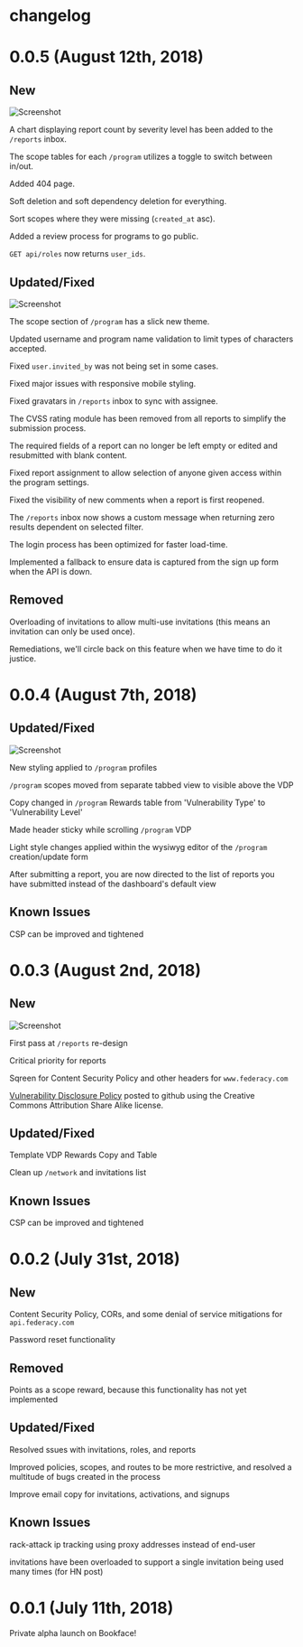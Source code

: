 # changelog

# 0.0.5 (August 12th, 2018)

## New

![Screenshot](/images/report-inbox-donut-0.0.5.png)

A chart displaying report count by severity level has been added to the `/reports` inbox.

The scope tables for each `/program` utilizes a toggle to switch between in/out.

Added 404 page.

Soft deletion and soft dependency deletion for everything.

Sort scopes where they were missing (`created_at` asc).

Added a review process for programs to go public.

`GET api/roles` now returns `user_ids`.

## Updated/Fixed

![Screenshot](/images/program-scopes-slider-0.0.5.png)

The scope section of `/program` has a slick new theme.

Updated username and program name validation to limit types of characters accepted.

Fixed `user.invited_by` was not being set in some cases.

Fixed major issues with responsive mobile styling.

Fixed gravatars in `/reports` inbox to sync with assignee.

The CVSS rating module has been removed from all reports to simplify the submission process.

The required fields of a report can no longer be left empty or edited and resubmitted with blank content.

Fixed report assignment to allow selection of anyone given access within the program settings.

Fixed the visibility of new comments when a report is first reopened.

The `/reports` inbox now shows a custom message when returning zero results dependent on selected filter.

The login process has been optimized for faster load-time.

Implemented a fallback to ensure data is captured from the sign up form when the API is down.

## Removed

Overloading of invitations to allow multi-use invitations (this means an invitation can only be used once).

Remediations, we'll circle back on this feature when we have time to do it justice.

# 0.0.4 (August 7th, 2018)

## Updated/Fixed

![Screenshot](/images/program-page-redesign-0.0.4.png)

New styling applied to `/program` profiles

`/program` scopes moved from separate tabbed view to visible above the VDP

Copy changed in `/program` Rewards table from 'Vulnerability Type' to 'Vulnerability Level'

Made header sticky while scrolling `/program` VDP

Light style changes applied within the wysiwyg editor of the `/program` creation/update form

After submitting a report, you are now directed to the list of reports you have submitted instead of the dashboard's default view

## Known Issues

CSP can be improved and tightened

# 0.0.3 (August 2nd, 2018)

## New

![Screenshot](/images/report-inbox-0.0.3.png)

First pass at `/reports` re-design 

Critical priority for reports

Sqreen for Content Security Policy and other headers for `www.federacy.com`

[Vulnerability Disclosure Policy](https://github.com/federacy/vulnerability-disclosure-policy) posted to github using the Creative Commons Attribution Share Alike license. 

## Updated/Fixed

Template VDP Rewards Copy and Table

Clean up `/network` and invitations list

## Known Issues

CSP can be improved and tightened

# 0.0.2 (July 31st, 2018)

## New

Content Security Policy, CORs, and some denial of service mitigations for `api.federacy.com`

Password reset functionality

## Removed

Points as a scope reward, because this functionality has not yet implemented

## Updated/Fixed

Resolved ssues with invitations, roles, and reports

Improved policies, scopes, and routes to be more restrictive, and resolved a multitude of bugs created in the process

Improve email copy for invitations, activations, and signups

## Known Issues

rack-attack ip tracking using proxy addresses instead of end-user

invitations have been overloaded to support a single invitation being used many times (for HN post)

# 0.0.1 (July 11th, 2018)

Private alpha launch on Bookface!
